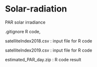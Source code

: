# Solar-radiation
PAR solar irradiance

.gitignore	R code,

satelliteIndex2018.csv : input file for R code

satelliteIndex2019.csv : input file for R code

estimated_PAR_day.zip	: R code result
